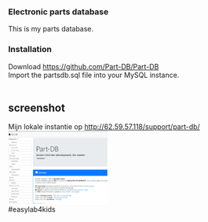 ### Electronic parts database
This is my parts database. <br>

### Installation
Download https://github.com/Part-DB/Part-DB <br>
Import the partsdb.sql file into your MySQL instance.<br>
<br>

## screenshot
Mijn lokale instantie op http://62.59.57.118/support/part-db/ <br>
<img src="https://github.com/pappavis/Part-DB/blob/master/plaatjes/mijn_partsdb.jpg?raw=true" width="40%" height="40%"><br>
#easylab4kids<br>
<br>
